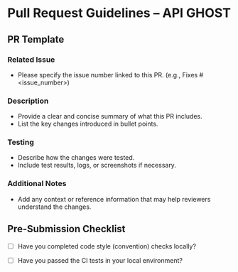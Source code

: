 # Pull Request Guidelines – API GHOST

<!--  
Thank you for contributing to the API GHOST project.  
This document provides guidelines to ensure smooth collaboration and maintain high code quality.  
-->

<!--
PR Title Format Guideline

Use the following format for your PR title:

    type(scope): concise description

Examples:
    feat(api): add scenario execution support
    fix(parser): resolve YAML parsing error
    docs(readme): update CLI usage instructions

Available types:
    feat:     Add a new feature
    fix:      Fix a bug
    build:    Modify build system or external dependencies
    chore:    Modify configuration files unrelated to source or test files (e.g., .gitignore, .editorconfig)
    ci:       Update CI configuration files and scripts
    test:     Add or update tests
    docs:     Update documentation (e.g., README)
    refactor: Code changes that neither fix a bug nor add a feature
    style:    modify CSS styles
-->

## PR Template

### Related Issue

- Please specify the issue number linked to this PR. (e.g., Fixes #<issue_number>)

### Description

- Provide a clear and concise summary of what this PR includes.
- List the key changes introduced in bullet points.

### Testing

- Describe how the changes were tested.
- Include test results, logs, or screenshots if necessary.

### Additional Notes

- Add any context or reference information that may help reviewers understand the changes.

## Pre-Submission Checklist

- [ ] Have you completed code style (convention) checks locally?
- [ ] Have you passed the CI tests in your local environment?

